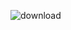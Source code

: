 ![download](https://github.com/MinFluk/minfluk.github.com/assets/136232533/f6ae4bac-467a-4e91-9316-3909c44c2402)
